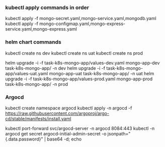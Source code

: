 ### kubectl apply commands in order

kubectl apply -f mongo-secret.yaml,mongo-service.yaml,mongodb.yaml
kubectl apply -f mongo-configmap.yaml,mongo-express-service.yaml,mongo-express.yaml 

### helm chart commands
kubectl create ns dev
kubectl create ns uat
kubectl create ns prod

helm upgrade -i -f task-k8s-mongo-app/values-dev.yaml mongo-app-dev task-k8s-mongo-app/ -n dev
helm upgrade -i -f task-k8s-mongo-app/values-uat.yaml mongo-app-uat task-k8s-mongo-app/ -n uat
helm upgrade -i -f task-k8s-mongo-app/values-prod.yaml mongo-app-prod task-k8s-mongo-app/ -n prod


### Argocd
kubectl create namespace argocd
kubectl apply -n argocd -f https://raw.githubusercontent.com/argoproj/argo-cd/stable/manifests/install.yaml

kubectl port-forward svc/argocd-server -n argocd 8084:443
kubectl -n argocd get secret argocd-initial-admin-secret -o jsonpath="{.data.password}" | base64 -d; echo

